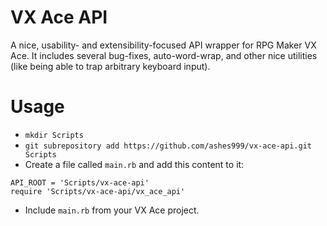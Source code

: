# VX Ace API

A nice, usability- and extensibility-focused API wrapper for RPG Maker VX Ace. It includes several bug-fixes, auto-word-wrap, and other nice utilities (like being able to trap arbitrary keyboard input).

# Usage

- `mkdir Scripts`
- `git subrepository add https://github.com/ashes999/vx-ace-api.git Scripts`
- Create a file called `main.rb` and add this content to it:
```
API_ROOT = 'Scripts/vx-ace-api'
require 'Scripts/vx-ace-api/vx_ace_api'
```
- Include `main.rb` from your VX Ace project.

